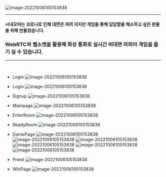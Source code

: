![image-20221006105153838](README.assets/logo.png)

***

#### 시내오마는 코로나로 인해 대면은 꺼려 지지만 게임을 통해 답답함을 해소하고 싶은 분들을 위해 만들었습니다.

### WebRTC와 웹소켓을 활용해 화상 통화로 실시간 비대면 마피아 게임을 즐기 실 수 있습니다.

***

<br>

- Login
  ![image-20221006105153838](README.assets/login.PNG)

- Login
  ![image-20221006105153838](README.assets/login.PNG)

- Signup
  ![image-20221006105153838](README.assets/signup.PNG)

- Mainpage
  ![image-20221006105153838](README.assets/mainpage.PNG)

- EnterRoom
  ![image-20221006105153838](README.assets/enterRoom.PNG)

- ReadyRoom
  ![image-20221006105153838](README.assets/readyRoom.PNG)

- GamePage
  ![image-20221006105153838](README.assets/gamePage.PNG)
  ![image-20221006105153838](README.assets/gamePage2.PNG)
  ![image-20221006105153838](README.assets/gamePage3.PNG)
  ![image-20221006105153838](README.assets/gamePage4.PNG)
  ![image-20221006105153838](README.assets/gamePage5.PNG)
  ![image-20221006105153838](README.assets/gamePage6.PNG)

- Priest
  ![image-20221006105153838](README.assets/priest.PNG)

- WinPage
  ![image-20221006105153838](README.assets/winPage.PNG)
